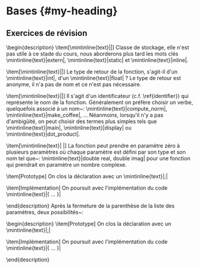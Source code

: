 # Bases {#my-heading}

## Exercices de révision

\begin{description}
\item[\mintinline{text}|<storage-class>|]
Classe de stockage, elle n'est pas utile à ce stade du cours, nous aborderons plus tard les mots clés \mintinline{text}|extern|, \mintinline{text}|static| et \mintinline{text}|inline|.


\item[\mintinline{text}|<return-type>|]
Le type de retour de la fonction, s'agit-il d'un \mintinline{text}|int|, d'un \mintinline{text}|float| ? Le type de retour est anonyme, il n'a pas de nom et ce n'est pas nécessaire.


\item[\mintinline{text}|<function-name>|]
Il s'agit d'un identificateur (c.f. \ref{identifier}) qui représente le nom de la fonction. Généralement on préfère choisir un verbe, quelquefois associé à un nom~: \mintinline{text}|compute_norm|, \mintinline{text}|make_coffee|, ... Néanmoins, lorsqu'il n'y a pas d'ambigüité, on peut choisir des termes plus simples tels que \mintinline{text}|main|, \mintinline{text}|display| ou \mintinline{text}|dot_product|.


\item[\mintinline{text}|<parameter-type> <parameter-name>|]
La fonction peut prendre en paramètre zéro à plusieurs paramètres où chaque paramètre est défini par son type et son nom tel que~: \mintinline{text}|double real, double imag| pour une fonction qui prendrait en paramètre un nombre complexe.


\item[Prototype]
On clos la déclaration avec un \mintinline{text}|;|


\item[Implémentation]
On poursuit avec l'implémentation du code \mintinline{text}|{ ... }|



\end{description}
Après la fermeture de la parenthèse de la liste des paramètres, deux possibilités~:

\begin{description}
\item[Prototype]
On clos la déclaration avec un \mintinline{text}|;|


\item[Implémentation]
On poursuit avec l'implémentation du code \mintinline{text}|{ ... }|



\end{description}